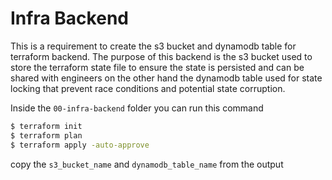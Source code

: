 # Infra Backend

This is a requirement to create the s3 bucket and dynamodb table for terraform backend. The purpose of this backend is the s3 bucket used to store the terraform state file to ensure the state is persisted and can be shared with engineers on the other hand the dynamodb table used for state locking that prevent race conditions and potential state corruption.

Inside the `00-infra-backend` folder you can run this command

```sh
$ terraform init
$ terraform plan
$ terraform apply -auto-approve
```

copy the `s3_bucket_name` and `dynamodb_table_name` from the output
